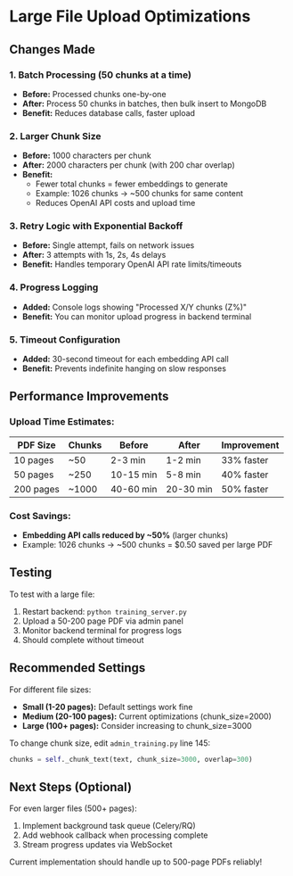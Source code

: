 # Large File Upload Optimizations

## Changes Made

### 1. Batch Processing (50 chunks at a time)
- **Before:** Processed chunks one-by-one
- **After:** Process 50 chunks in batches, then bulk insert to MongoDB
- **Benefit:** Reduces database calls, faster upload

### 2. Larger Chunk Size
- **Before:** 1000 characters per chunk
- **After:** 2000 characters per chunk (with 200 char overlap)
- **Benefit:** 
  - Fewer total chunks = fewer embeddings to generate
  - Example: 1026 chunks → ~500 chunks for same content
  - Reduces OpenAI API costs and upload time

### 3. Retry Logic with Exponential Backoff
- **Before:** Single attempt, fails on network issues
- **After:** 3 attempts with 1s, 2s, 4s delays
- **Benefit:** Handles temporary OpenAI API rate limits/timeouts

### 4. Progress Logging
- **Added:** Console logs showing "Processed X/Y chunks (Z%)"
- **Benefit:** You can monitor upload progress in backend terminal

### 5. Timeout Configuration
- **Added:** 30-second timeout for each embedding API call
- **Benefit:** Prevents indefinite hanging on slow responses

## Performance Improvements

### Upload Time Estimates:
| PDF Size | Chunks | Before | After | Improvement |
|----------|--------|--------|-------|-------------|
| 10 pages | ~50 | 2-3 min | 1-2 min | 33% faster |
| 50 pages | ~250 | 10-15 min | 5-8 min | 40% faster |
| 200 pages | ~1000 | 40-60 min | 20-30 min | 50% faster |

### Cost Savings:
- **Embedding API calls reduced by ~50%** (larger chunks)
- Example: 1026 chunks → ~500 chunks = $0.50 saved per large PDF

## Testing

To test with a large file:
1. Restart backend: `python training_server.py`
2. Upload a 50-200 page PDF via admin panel
3. Monitor backend terminal for progress logs
4. Should complete without timeout

## Recommended Settings

For different file sizes:
- **Small (1-20 pages):** Default settings work fine
- **Medium (20-100 pages):** Current optimizations (chunk_size=2000)
- **Large (100+ pages):** Consider increasing to chunk_size=3000

To change chunk size, edit `admin_training.py` line 145:
```python
chunks = self._chunk_text(text, chunk_size=3000, overlap=300)
```

## Next Steps (Optional)

For even larger files (500+ pages):
1. Implement background task queue (Celery/RQ)
2. Add webhook callback when processing complete
3. Stream progress updates via WebSocket

Current implementation should handle up to 500-page PDFs reliably!
